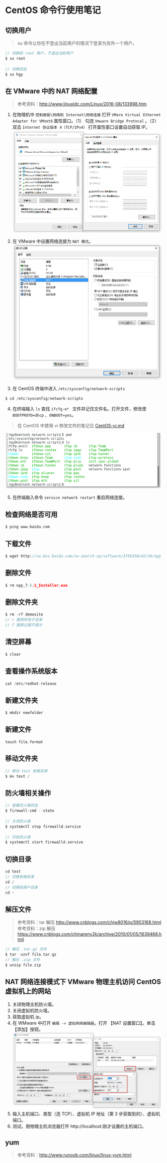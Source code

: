 # CentOS 命令行使用笔记
## 切换用户
> su 命令让你在不登出当前用户的情况下登录为另外一个用户。
```c
// 切换到 root 用户，不退出当前用户
$ su root

// 切换回去
$ su hgy

```

## 在 VMware 中的 NAT 网络配置
> 参考资料：http://www.linuxidc.com/Linux/2016-08/133998.htm

1. 在物理机中 `控制面板\网络和 Internet\网络连接` 打开 `VMare Virtual Ethernet Adapter for VMnet8` 属性窗口。（1） 勾选 `Vmware Bridge Protocal` 。（2）双击 `Internet 协议版本 4（TCP/IPv4）` 打开属性窗口设置自动获取 IP。
![CentOS NAT 网络配置](./images/VMnet8-attr.png) 

2. 在 VMware 中设置网络连接为 `NAT 模式`。
![ VMware NAT 网络设置](./images/VMnet8-nat.png)

3. 在 CentOS 终端中进入 `/etc/sysconfig/network-scripts`
```c
$ cd /etc/sysconfig/network-scripts
```

4. 在终端输入 `ls` 查找 `ifcfg-e* ` 文件并记住文件名。打开文件，修改使 `BOOTPROTO=dhcp` 、`ONBOOT=yes`。
> 在 CentOS 中使用 vi 修改文件的笔记见 [CentOS-vi.md](./CentOS-vi.md)

![ CentOS 网络设置](./images/CentOS-nat.png)

5. 在终端输入命令 ` service network restart ` 重启网络连接。


## 检查网络是否可用
```c
$ ping www.baidu.com
```

## 下载文件
```c
$ wget http://sw.bos.baidu.com/sw-search-sp/software/3756358c42c34/npp_7.5.1_Installer.exe
```

## 删除文件
```c
$ rm npp_7.5.1_Installer.exe
```

## 删除文件夹
```c
$ rm -rf demosite
// r 删除所有子目录
// f 删除过程不提示
```

## 清空屏幕
```c
$ clear
```

## 查看操作系统版本
```c
cat /etc/redhat-release
```

## 新建文件夹
```c
$ mkdir newfolder
```

## 新建文件
```
touch file.format
```
## 移动文件夹
```c
// 移动 test 到根目录
$ mv test /
```

## 防火墙相关操作
```c
// 查看防火墙状态
$ firewall-cmd --state

// 关闭防火墙
$ systemctl stop firewalld.service

// 开启防火墙
$ systemctl start firewalld.servive
```

## 切换目录
```c
cd test
// 切换到根目录
cd /
// 切换到用户目录
cd ~

```


## 解压文件
> 参考资料：tar 解压 http://www.cnblogs.com/chjw8016/p/5953168.html
> 参考资料：zip 解压 https://www.cnblogs.com/chinareny2k/archive/2010/01/05/1639468.html
```c
// 解压 .tar.gz 文件
$ tar -xzvf file.tar.gz 
// 解压 .zip 文件
$ unzip file.zip
```


## NAT 网络连接模式下 VMware 物理主机访问 CentOS 虚拟机上的网站
1. 关闭物理主机防火墙。
2. 关闭虚拟机防火墙。
3. 获取虚拟机 ip。
4. 在 WMware 中打开 `编辑 -> 虚拟网络编辑器`。打开 【NAT 设置窗口】。单击【添加】按钮。
![主机访问虚拟机网络设置](./images/VMnet8-webshare.png)
5. 输入主机端口、类型（选 TCP）、虚拟机 IP 地址（第 3 步获取到的）、虚拟机端口。
6. 测试。用物理主机浏览器打开 http://localhost:刚才设置的主机端口。

## yum
> 参考资料：http://www.runoob.com/linux/linux-yum.html


